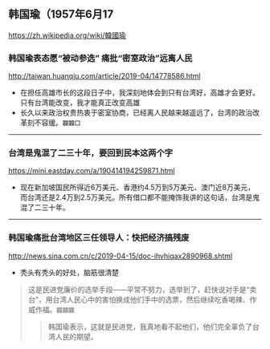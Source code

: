 ## 韩国瑜（1957年6月17
https://zh.wikipedia.org/wiki/韓國瑜
### 韩国瑜表态愿“被动参选” 痛批“密室政治”远离人民
http://taiwan.huanqiu.com/article/2019-04/14778586.html
- 在担任高雄市长的这段日子中，我深刻地体会到只有台湾好，高雄才会更好。只有台湾能改变，我才能真正改变高雄
- 长久以来政治权贵热衷于密室协商，已经离人民越来越遥远了，台湾的政治改革刻不容缓。`龖龖囗`
---
### 台湾是鬼混了二三十年，要回到民本这两个字
https://mini.eastday.com/a/190414194259871.html
- 现在新加坡国民所得近6万美元、香港约4.5万到5万美元、澳门近8万美元，而台湾还是2.4万到2.5万美元。所有借口都不能掩饰我讲的这句话，台湾是鬼混了二三十年。
---
### 韩国瑜痛批台湾地区三任领导人：快把经济搞残废
http://news.sina.com.cn/c/2019-04-15/doc-ihvhiqax2890968.shtml
- 秃头有秃头的好处，脑筋很清楚
>这是民进党廉价的选举手段——平常不努力，选举到了，赶快说对手是“卖台”，用台湾人民心中的害怕换成他们手中的选票，然后继续吃香喝辣、作威作福。`龖龖龖`
>>韩国瑜表示，这就是民进党，我真地看不起他们，他们完全辜负了台湾人民的期望。